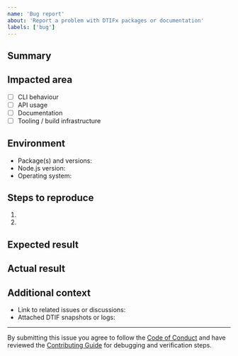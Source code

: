 ```yaml
---
name: 'Bug report'
about: 'Report a problem with DTIFx packages or documentation'
labels: ['bug']
---
```


## Summary

<!-- Clear, one-paragraph description of the problem. -->

## Impacted area

- [ ] CLI behaviour
- [ ] API usage
- [ ] Documentation
- [ ] Tooling / build infrastructure

## Environment

- Package(s) and versions:
- Node.js version:
- Operating system:

## Steps to reproduce

1.
2.

## Expected result

<!-- What you thought would happen. -->

## Actual result

<!-- What actually happened, including CLI output or stack traces. -->

## Additional context

- Link to related issues or discussions:
- Attached DTIF snapshots or logs:

---

By submitting this issue you agree to follow the [Code of Conduct](../../CODE_OF_CONDUCT.md) and
have reviewed the [Contributing Guide](../../CONTRIBUTING.md) for debugging and verification steps.
